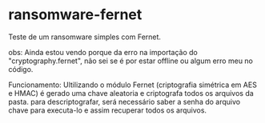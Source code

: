 # ransomware-fernet

Teste de um ransomware simples com Fernet.

obs: Ainda estou vendo porque da erro na importação do "cryptography.fernet", não sei se é por estar offline ou algum erro meu no código.

Funcionamento: Ultilizando o módulo Fernet (criptografia simétrica em AES e HMAC) é gerado uma chave aleatoria e criptografa todos os arquivos da pasta.
para descriptografar, será necessário saber a senha do arquivo chave para executa-lo e assim recuperar todos os arquivos.

